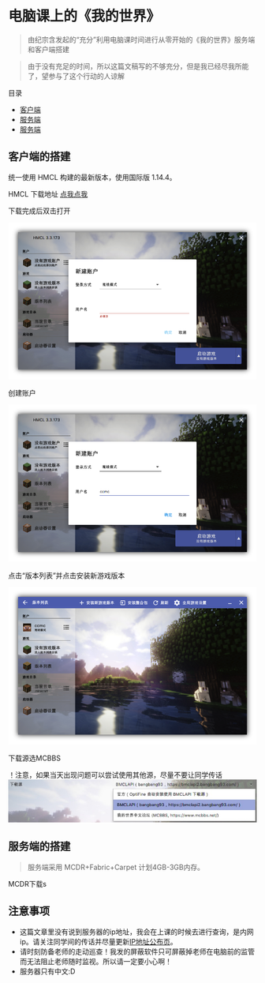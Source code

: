 # 电脑课上的《我的世界》

>由纪宗含发起的“充分”利用电脑课时间进行从零开始的《我的世界》服务端和客户端搭建

>由于没有充足的时间，所以这篇文稿写的不够充分，但是我已经尽我所能了，望参与了这个行动的人谅解

目录
- [客户端](#客户端的搭建)
- [服务端](#服务端的搭建)
- [服务端](#注意事项)

## 客户端的搭建

统一使用 HMCL 构建的最新版本，使用国际版 1.14.4。

HMCL 下载地址 [点我点我](./hmcl.jar)

下载完成后双击打开

![](./assets/client/step1.png)

创建账户

![](./assets/client/step2.png)

点击“版本列表”并点击安装新游戏版本

![](./assets/client/step3.png)

下载源选MCBBS

！注意，如果当天出现问题可以尝试使用其他源，尽量不要让同学传话
![](./assets/client/step4.jpg)


## 服务端的搭建

>服务端采用 MCDR+Fabric+Carpet 计划4GB-3GB内存。

MCDR下载s

## 注意事项

- 这篇文章里没有说到服务器的ip地址，我会在上课的时候去进行查询，是内网ip。请关注同学间的传话并尽量更新[IP地址公布页](./ip.md)。
- 请时刻防备老师的走动巡查！我发的屏蔽软件只可屏蔽掉老师在电脑前的监管而无法阻止老师随时监视。所以请一定要小心啊！
- 服务器只有中文:D